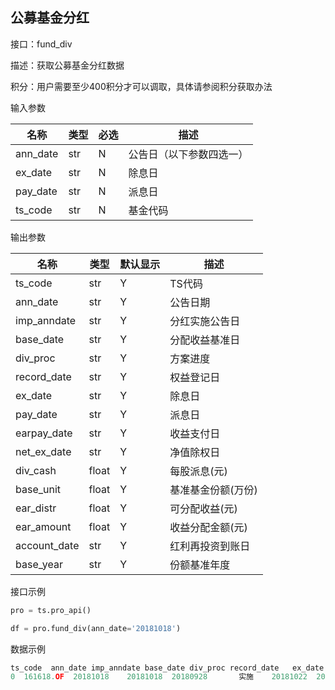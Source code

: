 ## 公募基金分红

接口：fund_div

描述：获取公募基金分红数据

积分：用户需要至少400积分才可以调取，具体请参阅积分获取办法 

输入参数

| 名称 | 类型 | 必选 | 描述 |
| --- | --- | --- | --- |
| ann_date | str | N | 公告日（以下参数四选一） |
| ex_date | str | N | 除息日 |
| pay_date | str | N | 派息日 |
| ts_code | str | N | 基金代码 |

输出参数

| 名称 | 类型 | 默认显示 | 描述 |
| --- | --- | --- | --- |
| ts_code | str | Y | TS代码 |
| ann_date | str | Y | 公告日期 |
| imp_anndate | str | Y | 分红实施公告日 |
| base_date | str | Y | 分配收益基准日 |
| div_proc | str | Y | 方案进度 |
| record_date | str | Y | 权益登记日 |
| ex_date | str | Y | 除息日 |
| pay_date | str | Y | 派息日 |
| earpay_date | str | Y | 收益支付日 |
| net_ex_date | str | Y | 净值除权日 |
| div_cash | float | Y | 每股派息(元) |
| base_unit | float | Y | 基准基金份额(万份) |
| ear_distr | float | Y | 可分配收益(元) |
| ear_amount | float | Y | 收益分配金额(元) |
| account_date | str | Y | 红利再投资到账日 |
| base_year | str | Y | 份额基准年度 |

接口示例

```python
pro = ts.pro_api()

df = pro.fund_div(ann_date='20181018')
```

数据示例

```python
ts_code  ann_date imp_anndate base_date div_proc record_date   ex_date  \
0  161618.OF  20181018    20181018  20180928       实施    20181022  20181022   
```